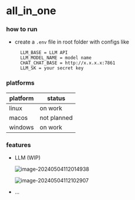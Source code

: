# all_in_one

### how to run

* create a `.env` file in root folder with configs like
  ```
    LLM_BASE = LLM API
    LLM_MODEL_NAME = model name
    CHAT_CHAT_BASE = http://x.x.x.x:7861
    LLM_SK = your secret key
  ```

### platforms

| platform |  status   |
| -------- | ----- |
| linux    | on work |
| macos    | not planned |
| windows  | on work |

### features

* LLM (WIP)
  
  ![image-20240504112014938](./images/image-20240504112014938.png)
  
  ![image-20240504112102907](./images/image-20240504112102907.png)
  
* ...